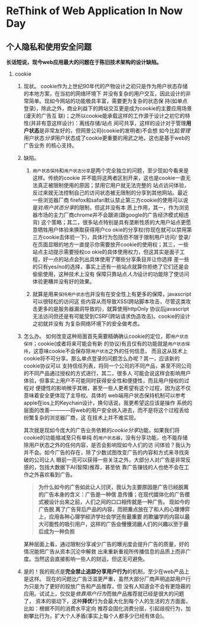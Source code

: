 # ReThink of Web Application In Now Day


## 个人隐私和使用安全问题

**长话短说，现今web应用最大的问题在于陈旧技术架构的设计缺陷。**

1. cookie

	1. 现状。
		cookie作为上世纪90年代的产物设计之初只是作为用户状态存储的本地方案，在当初的网络环境下
	并没有复杂的用户交互，因此设计的非常简单。现如今网站的功能极具丰富，需要更为复杂的状态保
	持(如单点登录)，除此之外，商业利益下的跨站交互更是成为cookie的主要应用场景(漫天的广告互
	联)；之所以cookie能承载这样的工作源于设计之初它的特性(并非有意这样设计)：离线存储/站点
	间可共享，这样的设计对于管理**用户状态**是非常友好的，但网景公司(cookie的发明者)不会想
	如今比起*管理*用户状态*分享*用户状态成了cookie更重要的用武之地，这也是基于web的广告业务
	的核心支持。

	2. 缺陷。
		1. `用户状态保持`和`用户状态分享`是两个完全独立的问题，至少现如今看来是这样。传统的cookie
		并不能将这两者区别开来，这也是cookie一直无法真正被限制使用的原因；禁用它用户就无法完整的
		站点访问体验，反过来就无法控制自己的访问状态被无限制的分享到其他网站。最近一些浏览器厂商
		firefox和safari默认禁止第三方cookie的使用可以说是对*用户状态分享*的限制，但这并没有本
		质上作用，其一，作为浏览器市场的主力厂商chrome并不会跟进(跟google的广告经济模式相违背)
		这个策略；其二，很多站点特别是具有垄断性质的大用户站点更愿意牺牲用户体验来换取获得用户co
		okie的分享权(你现在就可以禁用第三方cookie去体验一下)，具体行为包括但不限于限制用户访问/
		登录/在页面显眼的地方一直提示你需要放开cookie的使用权；其三，一些站点主动提示需要授权co
		okie的具体使用权力，但这其实是面子工程，好一点的站点会列出具体使用了哪些分享条目并让你选择
		差一些的只有yes/no的选择，事实上还有一些站点就算你拒绝了它们还是会偷偷使用，这种技术上没有
		保障只靠站点*人为*设计的功能除了使访问体验更糟并没有好的效果。

		2. 就算是用来`保持用户状态`也并没有在安全性上有更多的保障，javascript可以很轻松的访问这
		些内容从而导致XSS(跨站脚本攻击，尽管这类攻击更多的是服务器漏洞导致的)，就算使用httpOnly
		协议后javascript无法访问但还是有可能受到CSRF(跨站请求伪造攻击)。cookie的设计之初就并没有
		为复杂网络环境下的安全做考虑。

	3. 怎么办。
		如何改变这种局面首先需要精确确认cookie的定位，即`用户状态保持`；cookie(或者将来可能会有新
		的协议)有且仅有的功能就是`用户状态保持`，这意味cookie不会保存除`用户状态`之外的任何信息，
		而且这从技术上cookie将不可分享。那么单点登录的问题怎么办呢？其一，应该新的cookie协议可以
		支持信任列表，将同一个公司的不同产品，甚至不同公司的不同产品通过授权的方式进行，其二，很多人
		可能会说这样会影响用户体验，但事实上用户不可能同时获得安全性和便捷性，而且用户授权的过程对
		便捷性的影响微乎其微，甚至一些人更希望有这个过程，因为这不仅意味着安全更体现了主导权。具体的
		web端用户状态保持机制可以参考apple在ios上的Keychain设计，换句话说，我更希望这应该是操作
		系统的层面的改善————将web的用户安全纳入进去，而不是将这个过程丢给纷繁复杂的浏览器厂商，这
		在技术上并不难实现。

		其次就是现如今庞大的广告业务依赖的*cookie分享*功能，如果我们将cookie的功能缩减至只有单纯
		的`用户状态器`，没有分享功能，也不能存储除用户状态之外的任何内容，是否会影响现如今人们的访
		问体验？我认为并不会。如今广告的存在，除了少数试图改变广告的内容和方式来寻找突破的公司让人
		眼前一亮可以获得一些关注之外，大部分人对广告是非常反感的，包括大数据下AI(智障)推荐，甚至依
		靠广告赚钱的人也绝不会在工作之外喜欢看到广告。

		> **为什么如今的广告如此让人讨厌，我认为主要原因是广告已经脱离的广告本身的含义：广告是一种信 息传播；在现代媒体化的广告模式被设计出来之前，人们之间的口口相传就是一种广告。 现如今的广告脱
		离了广告背后产品的内容，而把重点放在了和人的心理博弈上，应用各种心理学经济学社会学还有最重要
		的欺骗学的内容以最大可能性的吸引用户，这样的广告会慢慢消磨人们的兴趣以至于最后成为一种负担**

		某种层面上看，通过限制分享减少广告的曝光度会提升广告的质量，好的情况能把广告从资本沉沦中解救
		出来重新重视所传播信息的品质上而非广度。当然这会直接影响一些人的财运，但这无可避免。

	4. 是的！我的观点是**完全禁止追踪分享用户行为**的机制，至少在web产品上是这样。
		现在的问题比广告泛滥更严重，虽然大部分厂商声明追踪用户行为只是为了更好的投放广告和产品推荐，但
		没有人知道会不会有更隐蔽的应用。试试上，仅仅是*依靠用户行为*而做产品推荐就已经是很大的问题了，
		资本的驱动下，这种**择优**行为会最大化到每个人的生活的方方面面，比如：根据不同的消费水平定向
		推荐会固化消费分层，引起歧视行为，加剧攀比行为，扩大个人矛盾(事实上每个人都多少已经有体会)。
